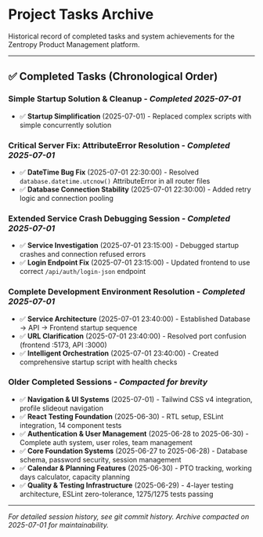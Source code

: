 # Project Tasks Archive

Historical record of completed tasks and system achievements for the Zentropy Product Management platform.

---

## ✅ Completed Tasks (Chronological Order)

### **Simple Startup Solution & Cleanup** - *Completed 2025-07-01*
- ✅ **Startup Simplification** (2025-07-01) - Replaced complex scripts with simple concurrently solution

### **Critical Server Fix: AttributeError Resolution** - *Completed 2025-07-01*
- ✅ **DateTime Bug Fix** (2025-07-01 22:30:00) - Resolved `database.datetime.utcnow()` AttributeError in all router files
- ✅ **Database Connection Stability** (2025-07-01 22:30:00) - Added retry logic and connection pooling

### **Extended Service Crash Debugging Session** - *Completed 2025-07-01*
- ✅ **Service Investigation** (2025-07-01 23:15:00) - Debugged startup crashes and connection refused errors
- ✅ **Login Endpoint Fix** (2025-07-01 23:15:00) - Updated frontend to use correct `/api/auth/login-json` endpoint

### **Complete Development Environment Resolution** - *Completed 2025-07-01*
- ✅ **Service Architecture** (2025-07-01 23:40:00) - Established Database → API → Frontend startup sequence
- ✅ **URL Clarification** (2025-07-01 23:40:00) - Resolved port confusion (frontend :5173, API :3000)
- ✅ **Intelligent Orchestration** (2025-07-01 23:40:00) - Created comprehensive startup script with health checks

### **Older Completed Sessions** - *Compacted for brevity*
- ✅ **Navigation & UI Systems** (2025-07-01) - Tailwind CSS v4 integration, profile slideout navigation
- ✅ **React Testing Foundation** (2025-06-30) - RTL setup, ESLint integration, 14 component tests
- ✅ **Authentication & User Management** (2025-06-28 to 2025-06-30) - Complete auth system, user roles, team management
- ✅ **Core Foundation Systems** (2025-06-27 to 2025-06-28) - Database schema, password security, session management
- ✅ **Calendar & Planning Features** (2025-06-30) - PTO tracking, working days calculator, capacity planning
- ✅ **Quality & Testing Infrastructure** (2025-06-29) - 4-layer testing architecture, ESLint zero-tolerance, 1275/1275 tests passing

---

*For detailed session history, see git commit history. Archive compacted on 2025-07-01 for maintainability.*